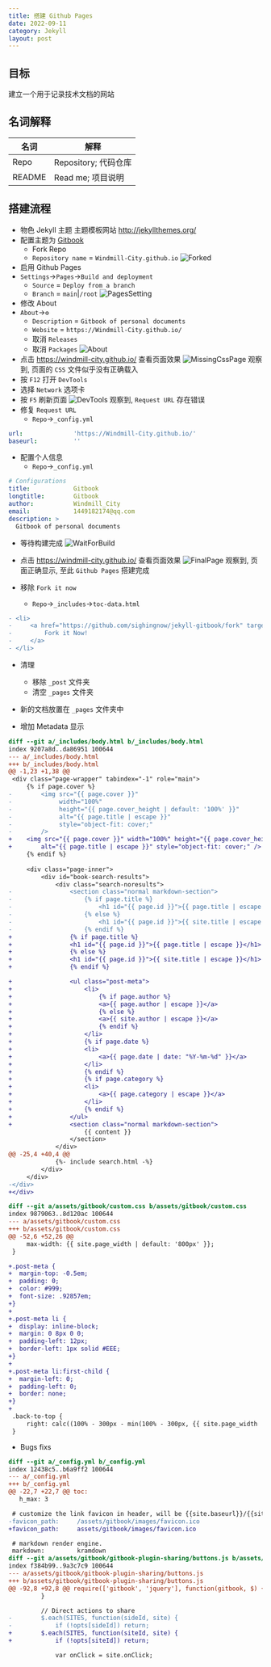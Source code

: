 ```yaml
---
title: 搭建 Github Pages
date: 2022-09-11
category: Jekyll
layout: post
---
```


## 目标

建立一个用于记录技术文档的网站

## 名词解释

|名词|解释|
|---|---|
|Repo|Repository; 代码仓库|
|README| Read me; 项目说明|

## 搭建流程

* 物色 Jekyll 主题
主题模板网站 <http://jekyllthemes.org/>
* 配置主题为 [Gitbook](https://github.com/sighingnow/jekyll-gitbook)
  * Fork Repo
  * `Repository name` = `Windmill-City.github.io`
![Forked](/assets/Forked.png)
* 启用 Github Pages
* `Settings`->`Pages`->`Build and deployment`
  * `Source` = `Deploy from a branch`
  * `Branch` = `main`|`/root`
![PagesSetting](/assets/PagesSetting.png)
* 修改 About
* `About`->`⚙`
  * `Description` = `Gitbook of personal documents`
  * `Website` = `https://Windmill-City.github.io/`
  * 取消 `Releases`
  * 取消 `Packages`
![About](/assets/About.png)
* 点击 <https://windmill-city.github.io/> 查看页面效果
![MissingCssPage](/assets/MissingCssPage.png)
观察到, 页面的 `CSS` 文件似乎没有正确载入
* 按 `F12` 打开 `DevTools`
* 选择 `Network` 选项卡
* 按 `F5` 刷新页面
![DevTools](/assets/DevTools.png)
观察到, `Request URL` 存在错误
* 修复 `Request URL`
  * `Repo`->`_config.yml`

```yml
url:              'https://Windmill-City.github.io/'
baseurl:          ''
```

* 配置个人信息
  * `Repo`->`_config.yml`

```yml
# Configurations
title:            Gitbook
longtitle:        Gitbook
author:           Windmill_City
email:            1449182174@qq.com
description: >
  Gitbook of personal documents
```

* 等待构建完成
![WaitForBuild](/assets/WaitForBuild.png)
* 点击 <https://windmill-city.github.io/> 查看页面效果
![FinalPage](/assets/FinalPage.png)
观察到, 页面正确显示, 至此 `Github Pages` 搭建完成

* 移除 `Fork it now`
  * `Repo`->`_includes`->`toc-data.html`

```diff
- <li>
-     <a href="https://github.com/sighingnow/jekyll-gitbook/fork" target="blank" class="gitbook-link">
-         Fork it Now!
-     </a>
- </li>
```

* 清理
  * 移除 `_post` 文件夹
  * 清空 `_pages` 文件夹

* 新的文档放置在 `_pages` 文件夹中

* 增加 Metadata 显示

```diff
diff --git a/_includes/body.html b/_includes/body.html
index 9207a8d..da86951 100644
--- a/_includes/body.html
+++ b/_includes/body.html
@@ -1,23 +1,38 @@
 <div class="page-wrapper" tabindex="-1" role="main">
     {% if page.cover %}
-        <img src="{{ page.cover }}"
-             width="100%"
-             height="{{ page.cover_height | default: '100%' }}"
-             alt="{{ page.title | escape }}"
-             style="object-fit: cover;"
-        />
+    <img src="{{ page.cover }}" width="100%" height="{{ page.cover_height | default: '100%' }}"
+        alt="{{ page.title | escape }}" style="object-fit: cover;" />
     {% endif %}
 
     <div class="page-inner">
         <div id="book-search-results">
             <div class="search-noresults">
-                <section class="normal markdown-section">
-                    {% if page.title %}
-                        <h1 id="{{ page.id }}">{{ page.title | escape }}</h1>
-                    {% else %}
-                        <h1 id="{{ page.id }}">{{ site.title | escape }}</h1>
-                    {% endif %}
+                {% if page.title %}
+                <h1 id="{{ page.id }}">{{ page.title | escape }}</h1>
+                {% else %}
+                <h1 id="{{ page.id }}">{{ site.title | escape }}</h1>
+                {% endif %}

+                <ul class="post-meta">
+                    <li>
+                        {% if page.author %}
+                        <a>{{ page.author | escape }}</a>
+                        {% else %}
+                        <a>{{ site.author | escape }}</a>
+                        {% endif %}
+                    </li>
+                    {% if page.date %}
+                    <li>
+                        <a>{{ page.date | date: "%Y-%m-%d" }}</a>
+                    </li>
+                    {% endif %}
+                    {% if page.category %}
+                    <li>
+                        <a>{{ page.category | escape }}</a>
+                    </li>
+                    {% endif %}
+                </ul>
+                <section class="normal markdown-section">
                     {{ content }}
                 </section>
             </div>
@@ -25,4 +40,4 @@
             {%- include search.html -%}
         </div>
     </div>
-</div>
+</div>
```

```diff
diff --git a/assets/gitbook/custom.css b/assets/gitbook/custom.css
index 9879063..8d120ac 100644
--- a/assets/gitbook/custom.css
+++ b/assets/gitbook/custom.css
@@ -52,6 +52,26 @@
     max-width: {{ site.page_width | default: '800px' }};
 }

+.post-meta {
+  margin-top: -0.5em;
+  padding: 0;
+  color: #999;
+  font-size: .92857em;
+}
+
+.post-meta li {
+  display: inline-block;
+  margin: 0 8px 0 0;
+  padding-left: 12px;
+  border-left: 1px solid #EEE;
+}
+
+.post-meta li:first-child {
+  margin-left: 0;
+  padding-left: 0;
+  border: none;
+}
+
 .back-to-top {
     right: calc((100% - 300px - min(100% - 300px, {{ site.page_width | default: '800px' }})) / 2 + 25px);
 }
```

* Bugs fixs

```diff
diff --git a/_config.yml b/_config.yml
index 12438c5..b6a9ff2 100644
--- a/_config.yml
+++ b/_config.yml
@@ -22,7 +22,7 @@ toc:
   h_max: 3

 # customize the link favicon in header, will be {{site.baseurl}}/{{site.favicon_path}}
-favicon_path:     /assets/gitbook/images/favicon.ico
+favicon_path:     assets/gitbook/images/favicon.ico

 # markdown render engine.
 markdown:         kramdown
diff --git a/assets/gitbook/gitbook-plugin-sharing/buttons.js b/assets/gitbook/gitbook-plugin-sharing/buttons.js
index f384b99..9a3c7c9 100644
--- a/assets/gitbook/gitbook-plugin-sharing/buttons.js
+++ b/assets/gitbook/gitbook-plugin-sharing/buttons.js
@@ -92,8 +92,8 @@ require(['gitbook', 'jquery'], function(gitbook, $) {
         }

         // Direct actions to share
-        $.each(SITES, function(sideId, site) {
-            if (!opts[sideId]) return;
+        $.each(SITES, function(siteId, site) {
+            if (!opts[siteId]) return;

             var onClick = site.onClick;
```
